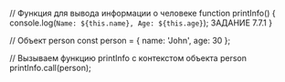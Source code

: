 // Функция для вывода информации о человеке
function printInfo() {
  console.log(`Name: ${this.name}, Age: ${this.age}`);  ЗАДАНИЕ 7.7.1
}

// Объект person
const person = {
  name: 'John',
  age: 30
};

// Вызываем функцию printInfo с контекстом объекта person
printInfo.call(person);


